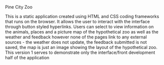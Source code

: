Pine City Zoo 

This is a static application created using HTML and CSS coding frameworks that runs on the browser. It allows the user to interact with the interface through button styled hyperlinks. Users can select to view information on the animals, places and a picture map of the hypothetical zoo as well as the weather and feedback however none of the pages link to any external sources - the weather does not update, the feedback submitted is not saved, the map is just an image showing the layout of the hypothetical zoo. This version 1 serves to demonstrate only the interface/front development half of the application
